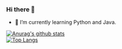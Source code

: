 ### Hi there 👋

<!--
**akliuxingyuan/akliuxingyuan** is a ✨ _special_ ✨ repository because its `README.md` (this file) appears on your GitHub profile.

Here are some ideas to get you started:

- 🔭 I’m currently working on ...
- 🌱 I’m currently learning ...
- 👯 I’m looking to collaborate on ...
- 🤔 I’m looking for help with ...
- 💬 Ask me about ...
- 📫 How to reach me: ...
- 😄 Pronouns: ...
- ⚡ Fun fact: ...
-->

<!--!- 🔭 I’m currently working on React as a frontend developer. -->
- 🌱 I’m currently learning Python and Java.

[![Anurag's github stats](https://github-readme-stats.vercel.app/api?username=akliuxingyuan&show_icons=true&line_height=20)](https://github.com/anuraghazra/github-readme-stats)  \
[![Top Langs](https://github-readme-stats.vercel.app/api/top-langs/?username=akliuxingyuan&layout=compact&hide=html&line_height=20)](https://github.com/anuraghazra/github-readme-stats)

